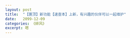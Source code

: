 ```yaml
---
layout: post
title:  "【置顶】新功能【速查本】上新，有兴趣的伙伴可以一起维护"
date:   2099-12-09
categories: 《碎风》
excerpt: 嗯
---
```


<div id="page1"></div>
<script>
$("#page1").load("/img/4.html");
</script>